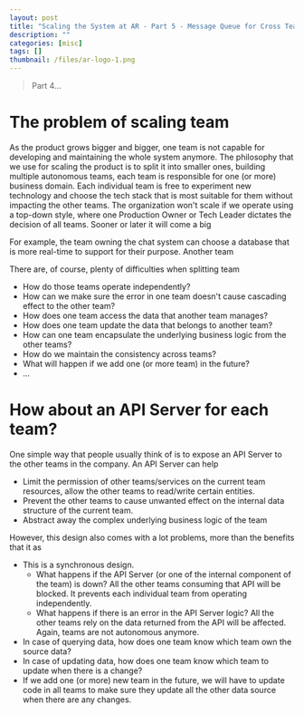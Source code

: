 ```yaml
---
layout: post
title: "Scaling the System at AR - Part 5 - Message Queue for Cross Team Communication and Database Migration"
description: ""
categories: [misc]
tags: []
thumbnail: /files/ar-logo-1.png
---
```


> Part 4...

# The problem of scaling team

As the product grows bigger and bigger, one team is not capable for developing and maintaining the
whole system anymore. The philosophy that we use for scaling the product is to split it into smaller
ones, building multiple autonomous teams, each team is responsible for one (or more) business
domain. Each individual team is free to experiment new technology and choose the tech stack that is
most suitable for them without impacting the other teams. The organization won't scale if we operate
using a top-down style, where one Production Owner or Tech Leader dictates the decision of all
teams. Sooner or later it will come a big

For example, the team owning the chat system can choose a database that is more real-time to support
for their purpose. Another team

There are, of course, plenty of difficulties when splitting team

- How do those teams operate independently?
- How can we make sure the error in one team doesn't cause cascading effect to the other team?
- How does one team access the data that another team manages?
- How does one team update the data that belongs to another team?
- How can one team encapsulate the underlying business logic from the other teams?
- How do we maintain the consistency across teams?
- What will happen if we add one (or more team) in the future?
- ...

# How about an API Server for each team?

One simple way that people usually think of is to expose an API Server to the other teams in the
company. An API Server can help

- Limit the permission of other teams/services on the current team resources, allow the other teams
  to read/write certain entities.
- Prevent the other teams to cause unwanted effect on the internal data structure of the current
  team.
- Abstract away the complex underlying business logic of the team

However, this design also comes with a lot problems, more than the benefits that it as

- This is a synchronous design.
  - What happens if the API Server (or one of the internal component of the team) is down? All the
    other teams consuming that API will be blocked. It prevents each individual team from operating
    independently.
  - What happens if there is an error in the API Server logic? All the other teams rely on the data
    returned from the API will be affected. Again, teams are not autonomous anymore.
- In case of querying data, how does one team know which team own the source data?
- In case of updating data, how does one team know which team to update when there is a change?
- If we add one (or more) new team in the future, we will have to update code in all teams to make
  sure they update all the other data source when there are any changes.
